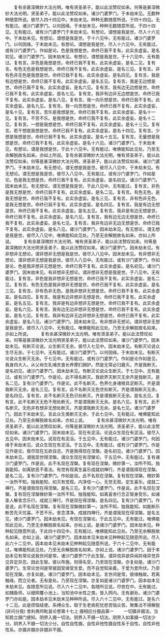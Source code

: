 <!-- { "loadSidebar": true } -->
　　复有余甚深微妙大法光明。唯有贤圣弟子。能以此法赞叹如来。何等是甚深微妙大法光明。贤圣弟子。能以此法赞叹如来。诸沙门婆罗门。于末劫末见。无数种种随意所说。彼尽入四十四见中。末劫末见。种种无数随意所说。于四十四见。无有能过。诸沙门婆罗门。以何因缘。于末劫末见。种种无数随意所说。于四十四见。无有能过。诸有沙门婆罗门于末劫末见。有想论。谓想是我是世。尽入十六见中。于末劫末见。有想论。谓想是我是世。于十六见中。无有能过。诸沙门婆罗门。以何因缘。于末劫末见。有想论。谓想是我是世。尽入十六见中。无有能过。或有沙门婆罗门。作如是论。色是我想是世。命终已我不复有。此实余虚妄。是名初见。诸沙门婆罗门。因末劫末见。有想论。谓想是我是世。于十六见中。无有能过。复有言。非色是我想是世。命终已我不复有。此实余虚妄。是名二见。复有言。有色无色是我想是世。命终已我不复有。此实余虚妄。是名三见。复有言。非有色非无色是我想是世。命终已我不复有。此实余虚妄。是名四见。复有言。我是有边想是世。命终已我不复有。此实余虚妄。是名五见。复有言。我是无边想是世。命终已我不复有。此实余虚妄。是名六见。复有言。我有边无边想是世。命终已我不复有。此实余虚妄。是名七见。复有言。我非有边非无边想是世。命终已我不复有。此实余虚妄。是名八见。复有言。我一向乐想是世。命终已我不复有。此实余虚妄。是名九见。复有言。我一向苦想是世。命终已我不复有。此实余虚妄。是名十见。复有言。苦乐是我想是世。命终已我不复有。此实余虚妄。是名十一见。复有言。不苦不乐。是我想是世。命终已我不复有。此实余虚妄。是名十二见。复有言。一想是我想是世。命终已我不复有。此实余虚妄。是名十三见。复有言。若干想是我想是世。命终已我不复有。此实余虚妄。是名十四见。复有言。少想是我想是世。命终已我不复有。此实余虚妄。是名十五见。复有言。无量想是我想是世。命终已我不复有。此实余虚妄。是名十六见。诸沙门婆罗门。于末劫末见。有想论。谓是我想是世。于此十六见中。无有能过。唯佛能知此见处。乃至无余解脱故名如来。亦如上所说。复有余甚深微妙大法光明。唯有贤圣弟子。能以此法赞叹如来。何等是甚深微妙大法光明。贤圣弟子。能以此法赞叹如来。诸沙门婆罗门。于末劫末见。有无想论。谓无想是我是世。彼尽入八见中。于末劫末见。有无想论。谓无想是我是世。彼尽入八见中。无有能过。或有沙门婆罗门。作如是论。色是我无想是世。命终已我不复有。此实余虚妄。是名初见。诸沙门婆罗门。因末劫末见。有无想论。谓无想是我是世。于此八见中。无有能过。复有言。非色是我无想是世。命终已我不复有。此实余虚妄。是名二见。复有言。有色无色。是我无想是世。命终已我不复有。此实余虚妄。是名三见。复有言。非有色非无色。是我无想是世。命终已我不复有。此实余虚妄。是名四见。复有言。我是有边无想是世。命终已我不复有。此实余虚妄。是名五见。复有言。我非是有边无想是世。命终已我不复有。此实余虚妄。是名六见。复有言。我有边无边无想是世。命终已我不复有。此实余虚妄。是名七见。复有言。我非有边非无边无想是世。命终已我不复有。此实余虚妄。是名八见。诸沙门婆罗门。因末劫末见。有无想论。谓无想是我是世。彼尽入八见中。唯佛能知此见处。乃至无余解脱故名如来。亦如上所说。
　　复有余甚深微妙大法光明。唯有贤圣弟子。能以此法赞叹如来。何等是甚深微妙大法光明贤圣弟子。能以此法赞叹如来。诸沙门婆罗门。因末劫末见。有非想非无想论。谓非想非无想是我是世。彼尽入八见中。因末劫末见。有非想非无想论。谓非想非无想是我是世。彼尽入八见中。无有能过。或有沙门婆罗门。作如是论。色是我非想非无想是世。命终已我不复有。此实余虚妄。是名初见。诸沙门婆罗门。因末劫末见。有非想非无想论。谓非想非无想是我是世。于八见中。无有能过。复有言。非色是我非想非无想是世。命终已我不复有。此实余虚妄。是名二见。复有言。有色无色是我非想非无想是世。命终已我不复有。此实余虚妄。是名三见。复有言。非有色非无色。是我非想非无想是世。命终已我不复有。此实余虚妄。是名四见。复有言。我是有边非想非无想是世。命终已我不复有。此实余虚妄。是名五见。复有言。我非是有边非想非无想是世。命终已我不复有。此实余虚妄。是名六见。复有言。我有边无边非想非无想是世。命终已我不复有。此实余虚妄。是名七见。复有言。我非有边非无边非想非无想是世。命终已我不复有。此实余虚妄。是名八见。诸沙门婆罗门。因末劫末见。有非想非无想论。谓非想非无想是我是世。彼尽入八见中。无有能过。唯佛能知此见处。乃至无余解脱故名如来。亦如上所说。
　　复有余甚深微妙大法光明。唯有贤圣弟子。能以此法赞叹如来。何等是甚深微妙大法光明贤圣弟子。能以此法赞叹如来。诸沙门婆罗门。因末劫末见。有断灭论说。众生断灭无余。彼尽入七见中。因末劫末见。有断灭论说众生尽无余。于七见中。无有能过。诸沙门婆罗门。以何因缘。于末劫末见。有断灭论说众生断灭无余。于七见中。无有能过。或有沙门婆罗门。作如是论作如是见。我身四大入。从父母生乳哺衣食长养摩扪拥护。然是无常必归磨灭。齐是我断灭。是名初见。诸沙门婆罗门。因末劫末见。有断灭论说众生断灭。于七见中。无有能过。或有沙门婆罗门。作是论。此不得名断灭。我欲界天断灭无余齐是我断灭。是名二见。复有沙门婆罗门。作是论。此不名断灭。色界化身诸根具足断灭。齐是谓我断灭无余。是名三见。复有言。此不名断灭无色空处断灭。齐是谓我断灭无余。是名四见。复有言。此不名断灭无色识处断灭。齐是谓我断灭无余。是名五见。复有言。此不名断灭无色不用处断灭。齐是谓我断灭无余。是名六见。复有言。此不名断灭。无色非有想非无想处断灭。齐是谓我断灭无余。是名七见。诸沙门婆罗门。因此于末劫末见。言此众生类断灭无余。于此七见中。无有能过。唯佛能知此见处。乃至无余解脱故名如来。亦如上说。
　　复有余甚深微妙大法光明。唯有贤圣弟子。能以此法赞叹如来。何等是甚深微妙大法光明。贤圣弟子。能以此法赞叹如来。诸沙门婆罗门。因末劫末见。现在有泥洹。论说众生现在有泥洹。彼尽入五见中。因末劫末见。说现在有泥洹。于五见中。无有能过。诸沙门婆罗门。何因缘于末劫末见。说众生现在有泥洹。于五见中。无有能过。或有沙门婆罗门。作是见作是论。我尽现在五欲自恣。齐是我得现在涅槃。是名初见。诸沙门婆罗门。因末劫末见。谓我现世得涅槃。谓众生现在有涅槃论。于五见中。无有能过。复有诸沙门婆罗门。作是说。此不名现在涅槃。复有现在涅槃。微妙第一。汝所不知。独我能知。如离欲恶不善法。有觉有观离生喜乐成就初禅行。齐是谓我得现在涅槃。是名二见。复有沙门婆罗门。作如是说。此不名现在涅槃。复有现在涅槃。微妙第一汝所不知。独我能知。如灭有觉观。内净信一心。无觉无观。定生喜乐。成就二禅行。齐是谓我现在得涅槃。是名三见。复有沙门婆罗门。作是说。此不名现在涅槃。复有现在涅槃微妙第一汝所不知。独我能知。如离喜舍行念正智身受乐。如诸圣人解舍念乐行。成就三禅行。齐是现在得涅槃。是名四见。复有沙门婆罗门。作是说。此不名现在涅槃。复有现在涅槃微妙第一。汝所不知。独我能知。如能断乐断苦先灭忧喜。不苦不乐。舍念清净。成就四禅行。齐是谓我现在得涅槃。是名五见。诸沙门婆罗门。因末劫末见。有现在涅槃论。于此五见中。无有能过。唯佛能知此见处。乃至无余解脱故名如来。亦如上说。是诸沙门婆罗门。因末劫末见。种种起见随意所说。于此四十四见中。无有能过。唯佛能知此见处。乃至无余解脱故名如来。亦如上说。诸沙门婆罗门。因本劫本见末劫末见种种起见随意所说。尽入此六十二见中。因本劫本见末劫末见种种起见随意所说。于六十二见中。无有能过。唯佛能知此见处。乃至无余解脱故名如来。亦如上说。诸沙门婆罗门。因于本劫本见有常论说我世间是常。诸沙门婆罗门于此生智。谓异信异欲异闻异缘异觉异见异定异忍。因此生智。彼以布施。则得名受。乃至现在涅槃。亦复如是。诸沙门婆罗门。生常论世间是常彼因受缘受生爱。而不自觉知染着。于爱为爱所伏。乃至现在涅槃。亦复如是。诸沙门婆罗门。因本劫本见。言世间是常。彼缘触故。若离触缘。而立论者。无有是处。乃至现在涅槃。亦复如是诸沙门婆罗门。因本劫本见末劫末见。各随意所见说。尽入六十二见中。各随所见说。尽依在中。无有能过。如捕鱼师。以细网覆小池上。当知池中水性之类。皆入网内。无有避处。诸沙门婆罗门亦如是。因本劫本见末劫末见种种所说。尽入六十二见中。无有能过。是名六十二见。此是烦恼结使。系缚众生。取于生老病死忧悲苦恼众苦。聚集法不得解脱(非问分竟)
舍利弗阿毗昙论卷第十七上
摄相应分摄品第一
　　一切摄非摄法。当知若立摄门便知。阴界入摄一切法。阴界入不摄一切法。阴界入如事摄一切法少分。阴界入不摄一切法少分。自性自性摄。自性非他性摄自性系于自性。自性非他性系。亦摄非摄亦非摄非不摄。

